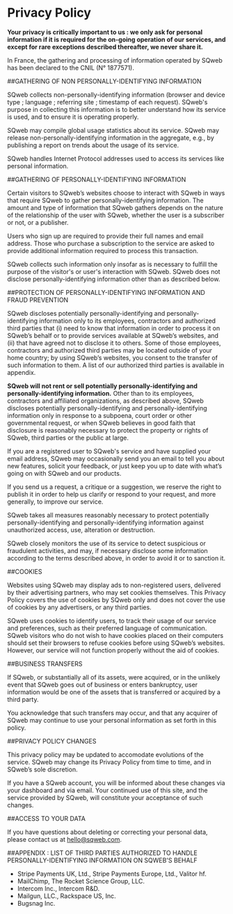 Privacy Policy
===

**Your privacy is critically important to us : we only ask for personal information if it is required for the on-going operation of our services, and except for rare exceptions described thereafter, we never share it.**

In France, the gathering and processing of information operated by SQweb has been declared to the CNIL (N° 1877571).

##GATHERING OF NON PERSONALLY-IDENTIFYING INFORMATION

SQweb collects non-personally-identifying information (browser and device type ; language ; referring site ; timestamp of each request). SQweb's purpose in collecting this information is to better understand how its service is used, and to ensure it is operating properly.

SQweb may compile global usage statistics about its service. SQweb may release non-personally-identifying information in the aggregate, e.g., by publishing a report on trends about the usage of its service.

SQweb handles Internet Protocol addresses used to access its services like personal information.

##GATHERING OF PERSONALLY-IDENTIFYING INFORMATION

Certain visitors to SQweb’s websites choose to interact with SQweb in ways that require SQweb to gather personally-identifying information. The amount and type of information that SQweb gathers depends on the nature of the relationship of the user with SQweb, whether the user is a subscriber or not, or a publisher.

Users who sign up are required to provide their full names and email address. Those who purchase a subscription to the service are asked to provide additional information required to process this transaction.

SQweb collects such information only insofar as is necessary to fulfill the purpose of the visitor's or user's interaction with SQweb. SQweb does not disclose personally-identifying information other than as described below.

##PROTECTION OF PERSONALLY-IDENTIFYING INFORMATION AND FRAUD PREVENTION

SQweb discloses potentially personally-identifying and personally-identifying information only to its employees, contractors and authorized third parties that (i) need to know that information in order to process it on SQweb’s behalf or to provide services available at SQweb’s websites, and (ii) that have agreed not to disclose it to others. Some of those employees, contractors and authorized third parties may be located outside of your home country; by using SQweb’s websites, you consent to the transfer of such information to them. A list of our authorized third parties is available in appendix.

**SQweb will not rent or sell potentially personally-identifying and personally-identifying information.** Other than to its employees, contractors and affiliated organizations, as described above, SQweb discloses potentially personally-identifying and personally-identifying information only in response to a subpoena, court order or other governmental request, or when SQweb believes in good faith that disclosure is reasonably necessary to protect the property or rights of SQweb, third parties or the public at large.

If you are a registered user to SQweb's service and have supplied your email address, SQweb may occasionally send you an email to tell you about new features, solicit your feedback, or just keep you up to date with what’s going on with SQweb and our products.

If you send us a request, a critique or a suggestion, we reserve the right to publish it in order to help us clarify or respond to your request, and more generally, to improve our service.

SQweb takes all measures reasonably necessary to protect potentially personally-identifying and personally-identifying information against unauthorized access, use, alteration or destruction.

SQweb closely monitors the use of its service to detect suspicious or fraudulent activities, and may, if necessary disclose some information according to the terms described above, in order to avoid it or to sanction it.

##COOKIES

Websites using SQweb may display ads to non-registered users, delivered by their advertising partners, who may set cookies themselves. This Privacy Policy covers the use of cookies by SQweb only and does not cover the use of cookies by any advertisers, or any third parties.

SQweb uses cookies to identify users, to track their usage of our service and preferences, such as their preferred language of communication. SQweb visitors who do not wish to have cookies placed on their computers should set their browsers to refuse cookies before using SQweb’s websites. However, our service will not function properly without the aid of cookies.

##BUSINESS TRANSFERS

If SQweb, or substantially all of its assets, were acquired, or in the unlikely event that SQweb goes out of business or enters bankruptcy, user information would be one of the assets that is transferred or acquired by a third party.

You acknowledge that such transfers may occur, and that any acquirer of SQweb may continue to use your personal information as set forth in this policy.

##PRIVACY POLICY CHANGES

This privacy policy may be updated to accomodate evolutions of the service. SQweb may change its Privacy Policy from time to time, and in SQweb’s sole discretion.

If you have a SQweb account, you will be informed about these changes via your dashboard and via email. Your continued use of this site, and the service provided by SQweb, will constitute your acceptance of such changes.

##ACCESS TO YOUR DATA

If you have questions about deleting or correcting your personal data, please contact us at hello@sqweb.com.

##APPENDIX : LIST OF THIRD PARTIES AUTHORIZED TO HANDLE PERSONALLY-IDENTIFYING INFORMATION ON SQWEB'S BEHALF

- Stripe Payments UK, Ltd., Stripe Payments Europe, Ltd., Valitor hf.
- MailChimp, The Rocket Science Group, LLC.
- Intercom Inc., Intercom R&D.
- Mailgun, LLC., Rackspace US, Inc.
- Bugsnag Inc.
